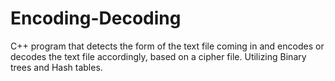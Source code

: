 # Encoding-Decoding
C++ program that detects the form of the text file coming in and encodes or decodes the text file accordingly, based on a cipher file. 
Utilizing Binary trees and Hash tables. 

